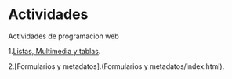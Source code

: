 # Actividades
Actividades de programacion web 

1.[Listas, Multimedia y tablas](/ejercicio-listas-multimedia-tablas/index.html).

2.[Formularios y metadatos].(Formularios y metadatos/index.html).
